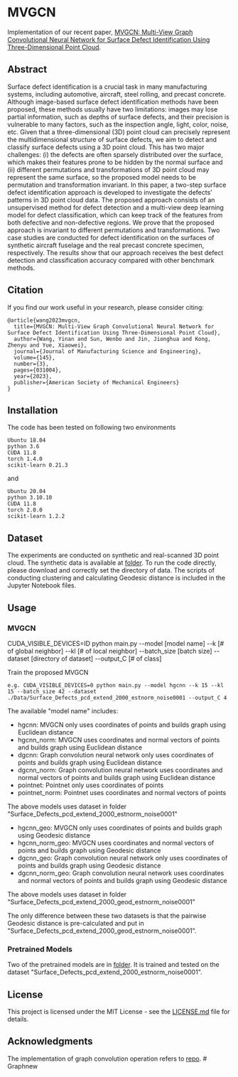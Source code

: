 # MVGCN

Implementation of our recent paper, [MVGCN: Multi-View Graph Convolutional Neural Network for Surface Defect Identification Using Three-Dimensional Point Cloud](https://asmedigitalcollection.asme.org/manufacturingscience/article/145/3/031004/1148268/MVGCN-Multi-View-Graph-Convolutional-Neural).

## Abstract
Surface defect identification is a crucial task in many manufacturing systems, including automotive, aircraft, steel rolling, and precast concrete. Although image-based surface defect identification methods have been proposed, these methods usually have two limitations: images may lose partial information, such as depths of surface defects, and their precision is vulnerable to many factors, such as the inspection angle, light, color, noise, etc. Given that a three-dimensional (3D) point cloud can precisely represent the multidimensional structure of surface defects, we aim to detect and classify surface defects using a 3D point cloud. This has two major challenges: (i) the defects are often sparsely distributed over the surface, which makes their features prone to be hidden by the normal surface and (ii) different permutations and transformations of 3D point cloud may represent the same surface, so the proposed model needs to be permutation and transformation invariant. In this paper, a two-step surface defect identification approach is developed to investigate the defects’ patterns in 3D point cloud data. The proposed approach consists of an unsupervised method for defect detection and a multi-view deep learning model for defect classification, which can keep track of the features from both defective and non-defective regions. We prove that the proposed approach is invariant to different permutations and transformations. Two case studies are conducted for defect identification on the surfaces of synthetic aircraft fuselage and the real precast concrete specimen, respectively. The results show that our approach receives the best defect detection and classification accuracy compared with other benchmark methods.

## Citation

If you find our work useful in your research, please consider citing:

```
@article{wang2023mvgcn,
  title={MVGCN: Multi-View Graph Convolutional Neural Network for Surface Defect Identification Using Three-Dimensional Point Cloud},
  author={Wang, Yinan and Sun, Wenbo and Jin, Jionghua and Kong, Zhenyu and Yue, Xiaowei},
  journal={Journal of Manufacturing Science and Engineering},
  volume={145},
  number={3},
  pages={031004},
  year={2023},
  publisher={American Society of Mechanical Engineers}
}
```

## Installation

The code has been tested on following two environments

```
Ubuntu 18.04
python 3.6
CUDA 11.8
torch 1.4.0
scikit-learn 0.21.3
```
and 

```
Ubuntu 20.04
python 3.10.10
CUDA 11.8
torch 2.0.0
scikit-learn 1.2.2
```

## Dataset
The experiments are conducted on synthetic and real-scanned 3D point cloud. The synthetic data is available at [folder](https://drive.google.com/drive/folders/1-FC5X8pibPbMWYo4Jpr-GREHPxy5wZjm?usp=share_link). To run the code directly, please download and correctly set the directory of data. The scripts of conducting clustering and calculating Geodesic distance is included in the Jupyter Notebook files.

## Usage

### MVGCN
CUDA_VISIBLE_DEVICES=ID python main.py --model [model name] --k [# of global neighbor] --kl [# of local neighbor] --batch_size [batch size] --dataset [directory of dataset] --output_C [# of class]

Train the proposed MVGCN
```
e.g. CUDA_VISIBLE_DEVICES=0 python main.py --model hgcnn --k 15 --kl 15 --batch_size 42 --dataset ./Data/Surface_Defects_pcd_extend_2000_estnorm_noise0001 --output_C 4
```
The available "model name" includes:

* hgcnn: MVGCN only uses coordinates of points and builds graph using Euclidean distance
* hgcnn_norm: MVGCN uses coordinates and normal vectors of points and builds graph using Euclidean distance
* dgcnn: Graph convolution neural network only uses coordinates of points and builds graph using Euclidean distance
* dgcnn_norm: Graph convolution neural network uses coordinates and normal vectors of points and builds graph using Euclidean distance
* pointnet: Pointnet only uses coordinates of points
* pointnet_norm: Pointnet uses coordinates and normal vectors of points

The above models uses dataset in folder "Surface_Defects_pcd_extend_2000_estnorm_noise0001"

* hgcnn_geo: MVGCN only uses coordinates of points and builds graph using Geodesic distance
* hgcnn_norm_geo: MVGCN uses coordinates and normal vectors of points and builds graph using Geodesic distance
* dgcnn_geo: Graph convolution neural network only uses coordinates of points and builds graph using Geodesic distance
* dgcnn_norm_geo: Graph convolution neural network uses coordinates and normal vectors of points and builds graph using Geodesic distance

The above models uses dataset in folder "Surface_Defects_pcd_extend_2000_geod_estnorm_noise0001"

The only difference between these two datasets is that the pairwise Geodesic distance is pre-calculated and put in "Surface_Defects_pcd_extend_2000_geod_estnorm_noise0001".

### Pretrained Models
Two of the pretrained models are in [folder](https://github.com/wyn430/MVGCN/tree/master/pretrained). It is trained and tested on the dataset "Surface_Defects_pcd_extend_2000_estnorm_noise0001".

## License

This project is licensed under the MIT License - see the [LICENSE.md](https://github.com/wyn430/MVGCN/blob/master/LICENSE) file for details.

## Acknowledgments

The implementation of graph convolution operation refers to [repo](https://github.com/WangYueFt/dgcnn).
#   G r a p h n e w  
 